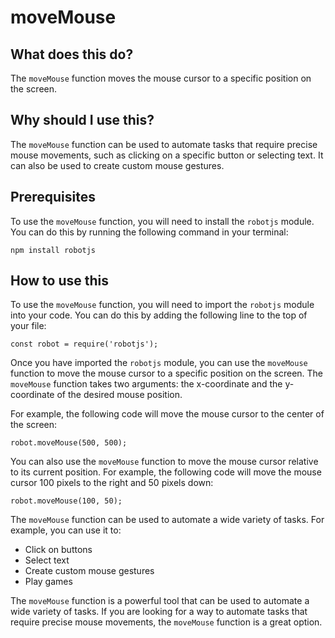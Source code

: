 
  
   # **moveMouse**

## What does this do?

The `moveMouse` function moves the mouse cursor to a specific position on the screen.

## Why should I use this?

The `moveMouse` function can be used to automate tasks that require precise mouse movements, such as clicking on a specific button or selecting text. It can also be used to create custom mouse gestures.

## Prerequisites

To use the `moveMouse` function, you will need to install the `robotjs` module. You can do this by running the following command in your terminal:

```
npm install robotjs
```

## How to use this

To use the `moveMouse` function, you will need to import the `robotjs` module into your code. You can do this by adding the following line to the top of your file:

```
const robot = require('robotjs');
```

Once you have imported the `robotjs` module, you can use the `moveMouse` function to move the mouse cursor to a specific position on the screen. The `moveMouse` function takes two arguments: the x-coordinate and the y-coordinate of the desired mouse position.

For example, the following code will move the mouse cursor to the center of the screen:

```
robot.moveMouse(500, 500);
```

You can also use the `moveMouse` function to move the mouse cursor relative to its current position. For example, the following code will move the mouse cursor 100 pixels to the right and 50 pixels down:

```
robot.moveMouse(100, 50);
```

The `moveMouse` function can be used to automate a wide variety of tasks. For example, you can use it to:

* Click on buttons
* Select text
* Create custom mouse gestures
* Play games

The `moveMouse` function is a powerful tool that can be used to automate a wide variety of tasks. If you are looking for a way to automate tasks that require precise mouse movements, the `moveMouse` function is a great option.
  
  